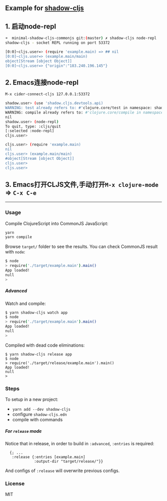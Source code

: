 
Example for [shadow-cljs](https://github.com/thheller/shadow-cljs)
----

## 1. 启动node-repl

```bash
➜  minimal-shadow-cljs-commonjs git:(master) ✗ shadow-cljs node-repl
shadow-cljs - socket REPL running on port 53372

[0:0]~cljs.user=> (require 'example.main) => ## nil
[0:0]~cljs.user=> (example.main/main)
object[Stream [object Object]]
[0:0]~cljs.user=> {"origin":"183.240.196.145"}

```

## 2. Emacs连接node-repl
```bash
M-x cider-connect-cljs 127.0.0.1:53372

shadow.user> (use 'shadow.cljs.devtools.api)
WARNING: test already refers to: #'clojure.core/test in namespace: shadow.user, being replaced by: #'shadow.cljs.devtools.api/test
WARNING: compile already refers to: #'clojure.core/compile in namespace: shadow.user, being replaced by: #'shadow.cljs.devtools.api/compile
nil
shadow.user> (node-repl)
To quit, type: :cljs/quit
[:selected :node-repl]
cljs.user>

cljs.user> (require 'example.main)
nil
cljs.user> (example.main/main)
#object[Stream [object Object]]
cljs.user>
cljs.user>


```

## 3. Emacs打开CLJS文件,手动打开`M-x clojure-mode` => `C-x C-e`


------------


### Usage

Compile ClojureScript into CommonJS JavaScript:

```bash
yarn
yarn compile
```

Browse `target/` folder to see the results. You can check CommonJS result with `node`:

```bash
$ node
> require('./target/example.main').main()
App loaded!
null
>
```

##### Advanced

Watch and compile:

```bash
$ yarn shadow-cljs watch app
$ node
> require('./target/example.main').main()
App loaded!
null
>
```

Compiled with dead code eliminations:

```basn
$ yarn shadow-cljs release app
$ node
> require('./target/release/example.main').main()
App loaded!
null
>
```

### Steps

To setup in a new project:

* `yarn add --dev shadow-cljs`
* configure `shadow-cljs.edn`
* compile with commands

##### For `release` mode

Notice that in release, in order to build in `:advanced`, `:entries` is required:

```edn
  {; ...
   :release {:entries [example.main]
             :output-dir "target/release/"}}
```

And configs of `:release` will overwrite previous configs.

### License

MIT
